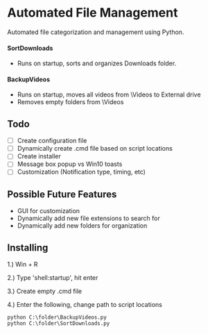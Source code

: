 # Automated File Management

Automated file categorization and management using Python.
#### SortDownloads
- Runs on startup, sorts and organizes Downloads folder.
#### BackupVideos
- Runs on startup, moves all videos from \Videos to External drive
- Removes empty folders from \Videos

## Todo
- [ ] Create configuration file
- [ ] Dynamically create .cmd file based on script locations
- [ ] Create installer
- [ ] Message box popup vs Win10 toasts
- [ ] Customization (Notification type, timing, etc)

## Possible Future Features
- GUI for customization
- Dynamically add new file extensions to search for
- Dynamically add new folders for organization

## Installing
1.) Win + R

2.) Type 'shell:startup', hit enter

3.) Create empty .cmd file

4.) Enter the following, change path to script locations

```
python C:\folder\BackupVideos.py
python C:\folder\SortDownloads.py
```
